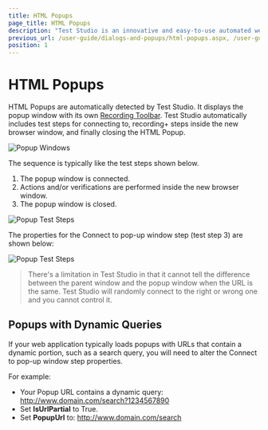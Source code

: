 ```yaml
---
title: HTML Popups
page_title: HTML Popups
description: "Test Studio is an innovative and easy-to-use automated web, WPF and load testing solution. Test Studio tests support essential technologies like ASP.NET AJAX, Silverlight, PHP and MVC. HTML5, Testing framework, functional testing, performance testing, load testing, exploratory testing, manual testing."
previous_url: /user-guide/dialogs-and-popups/html-popups.aspx, /user-guide/dialogs-and-popups/html-popups
position: 1
---
```

# HTML Popups

HTML Popups are automatically detected by Test Studio. It displays the popup window with its own [Recording Toolbar](/getting-started/test-recording/recording-toolbar). Test Studio automatically includes test steps for connecting to, recording+ steps inside the new browser window, and finally closing the HTML Popup.

![Popup Windows][1]

The sequence is typically like the test steps shown below.

1. The popup window is connected.
1. Actions and/or verifications are performed inside the new browser window.
1. The popup window is closed.


![Popup Test Steps][2]

The properties for the Connect to pop-up window step (test step 3) are shown below:

![Popup Test Steps][3]

> There's a limitation in Test Studio in that it cannot tell the difference between the parent window and the popup window when the URL is the same. Test Studio will randomly connect to the right or wrong one and you cannot control it.

## Popups with Dynamic Queries


If your web application typically loads popups with URLs that contain a dynamic portion, such as a search query, you will need to alter the Connect to pop-up window step properties. 

For example:

- Your Popup URL contains a dynamic query: http://www.domain.com/search?1234567890
- Set **IsUrlPartial** to True.
- Set **PopupUrl** to: http://www.domain.com/search


[1]: /img/features/dialogs-and-popups/html-popups/fig1.png
[2]: /img/features/dialogs-and-popups/html-popups/fig2.png
[3]: /img/features/dialogs-and-popups/html-popups/fig3.png